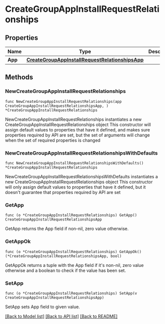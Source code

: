 # CreateGroupAppInstallRequestRelationships

## Properties

Name | Type | Description | Notes
------------ | ------------- | ------------- | -------------
**App** | [**CreateGroupAppInstallRequestRelationshipsApp**](CreateGroupAppInstallRequestRelationshipsApp.md) |  | 

## Methods

### NewCreateGroupAppInstallRequestRelationships

`func NewCreateGroupAppInstallRequestRelationships(app CreateGroupAppInstallRequestRelationshipsApp, ) *CreateGroupAppInstallRequestRelationships`

NewCreateGroupAppInstallRequestRelationships instantiates a new CreateGroupAppInstallRequestRelationships object
This constructor will assign default values to properties that have it defined,
and makes sure properties required by API are set, but the set of arguments
will change when the set of required properties is changed

### NewCreateGroupAppInstallRequestRelationshipsWithDefaults

`func NewCreateGroupAppInstallRequestRelationshipsWithDefaults() *CreateGroupAppInstallRequestRelationships`

NewCreateGroupAppInstallRequestRelationshipsWithDefaults instantiates a new CreateGroupAppInstallRequestRelationships object
This constructor will only assign default values to properties that have it defined,
but it doesn't guarantee that properties required by API are set

### GetApp

`func (o *CreateGroupAppInstallRequestRelationships) GetApp() CreateGroupAppInstallRequestRelationshipsApp`

GetApp returns the App field if non-nil, zero value otherwise.

### GetAppOk

`func (o *CreateGroupAppInstallRequestRelationships) GetAppOk() (*CreateGroupAppInstallRequestRelationshipsApp, bool)`

GetAppOk returns a tuple with the App field if it's non-nil, zero value otherwise
and a boolean to check if the value has been set.

### SetApp

`func (o *CreateGroupAppInstallRequestRelationships) SetApp(v CreateGroupAppInstallRequestRelationshipsApp)`

SetApp sets App field to given value.



[[Back to Model list]](../README.md#documentation-for-models) [[Back to API list]](../README.md#documentation-for-api-endpoints) [[Back to README]](../README.md)


